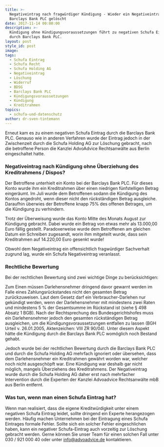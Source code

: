 ```yaml
---
title: >-
  Negativeintrag nach fragwürdiger Kündigung - Wieder ein Negativeintrag der
  Barclays Bank PLC gelöscht
date: 2017-11-14 00:00:00
description: >-
  Kündigung ohne Kündigungsvoraussetzungen führt zu negativen Schufa Eintrag
  durch Barclays Bank PLC.
layout: post
style_id: post
image:
tags:
  - Schufa Eintrag
  - Schufa Recht
  - Schufa Holding AG
  - Negativeintrag
  - Löschung
  - Widerruf
  - BDSG
  - Barclays Bank PLC
  - Kündigungsvoraussetzungen
  - Kündigung
  - Kreditrahmen
topics:
  - schufa-und-datenschutz
author: dr-sven-tintemann
---
```



Erneut kam es zu einem negativen Schufa Eintrag durch die Barclays Bank PLC. Genauso wie in anderen Verfahren wurde der Eintrag jedoch in der Zwischenzeit durch die Schufa Holding AG zur Löschung gebracht, nach die betroffene Person die Kanzlei AdvoAdvice Rechtsanwälte aus Berlin eingeschaltet hatte.

### Negativeintrag nach Kündigung ohne Überziehung des Kreditrahmens / Dispos?

Der Betroffene unterhielt ein Konto bei der Barclays Bank PLC. Für dieses Konto wurde ihm ein Kreditrahmen über einen niedrigen fünfstelligen Betrag eingeräumt. Im Juli wurde dem Betroffenen sodann die Kündigung des Kontos angedroht, wenn dieser nicht den rückständigen Betrag ausgleiche. Daraufhin überwies der Betroffene knapp 75% des offenen Betrages, um die Kündigung zu verhindern.

Trotz der Überweisung wurde das Konto Mitte des Monats August zur Kündigung gebracht. Dabei wurde ein Betrag von etwas mehr als 13.000,00 Euro fällig gestellt. Paradoxerweise wurde dem Betroffenen am gleichen Datum ein Schreiben zugesandt, worin ihm mitgeteilt wurde, dass sein Kreditrahmen auf 14.220,00 Euro gesenkt wurde!

Obwohl dem Negativeintrag ein offensichtlich fragwürdiger Sachverhalt zugrund lag, wurde ein Schufa Negativeintrag veranlasst.

### Rechtliche Bewertung

Bei der rechtlichen Bewertung sind zwei wichtige Dinge zu berücksichtigen:

Zum Einen müssen Darlehensnehmer dringend davor gewarnt werden im Falle eines Zahlungsrückstandes nicht den gesamten Betrag zurückzuweisen. Laut dem Gesetz darf ein Verbraucher-Darlehen nur gekündigt werden, wenn der Darlehensnehmer mit mindestens zwei Raten und mindestens 5 % der Gesamtsumme im Rückstand ist (siehe § 498 Absatz 1 BGB). Nach der Rechtsprechung des Bundesgerichtshofes muss ein Darlehensnehmer jedoch den gesamten rückständigen Betrag ausgleichen, um die Kündigungsvoraussetzungen entfallen zu lassen (BGH Urteil v. 26.01.2005, Aktenzeichen: VIII ZR 90/04). Unter diesem Aspekt hätte die Kündigung durch die Barclays Bank PLC womöglich noch Bestand gehabt.

Jedoch wurde bei der rechtlichen Bewertung durch die Barclays Bank PLC und durch die Schufa Holding AG mehrfach ignoriert oder übersehen, dass dem Darlehensnehmer ein Kreditrahmen gewährt worden war, welcher noch nicht ausgeschöpft war. Eine Kündigung war deshalb gar nicht möglich, mangels Überziehens des Kreditrahmens. Der Negativeintrag wurde durch die Schufa Holding AG daher erst nach mehrfacher Intervention durch die Experten der Kanzlei Advoadvice Rechtsanwälte mbB aus Berlin entfernt.

### Was tun, wenn man einen Schufa Eintrag hat?

Wenn man realisiert, dass die eigene Kreditwürdigkeit unter einem negativen Schufa Eintrag leidet, sollte dringend ein Experte herangezogen werden. Häufig machen Unternehmen bei der Eintragung eines Schufa Eintrages formale Fehler. Sollte sich ein solcher Fehler eingeschlichen haben, kann ein negativer Schufa-Eintrag auch vorzeitig zur Löschung gebracht werden. Gerne können Sie unser Team für einen solchen Fall unter 030 / 921 000 40 oder unter info@advoadvice.de kontaktieren.